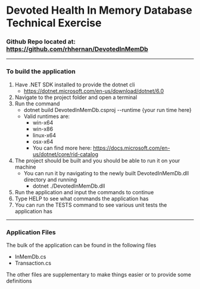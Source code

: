 # Devoted Health In Memory Database Technical Exercise

### Github Repo located at: https://github.com/rhhernan/DevotedInMemDb

----

### To build the application
1. Have .NET SDK installed to provide the dotnet cli
    - https://dotnet.microsoft.com/en-us/download/dotnet/6.0
2. Navigate to the project folder and open a terminal
3. Run the command
    - dotnet build DevotedInMemDb.csproj --runtime {your run time here}
    - Valid runtimes are:
        - win-x64
        - win-x86
        - linux-x64
        - osx-x64
        - You can find more here: https://docs.microsoft.com/en-us/dotnet/core/rid-catalog
4. The project should be built and you should be able to run it on your machine
    - You can run it by navigating to the newly built DevotedInMemDb.dll directory and running
        - dotnet ./DevotedInMemDb.dll
5. Run the application and input the commands to continue
6. Type HELP to see what commands the application has
7. You can run the TESTS command to see various unit tests the application has
---
### Application Files
The bulk of the application can be found in the following files
- InMemDb.cs
- Transaction.cs

The other files are supplementary to make things easier or to provide some definitions